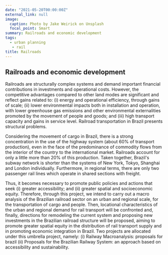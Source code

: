 ```yaml
---
date: "2021-05-20T00:00:00Z"
external_link: null
image:
  caption: Photo by Jake Weirick on Unsplash
  focal_point: Smart
summary: Railroads and economic development
tags:
  - urban planning
   - rail
title: Railroads
---
```


## Railroads and economic development

Railroads are structurally complex systems and demand important financial contributions in investments and operational costs. However, the competitive advantages compared to other land modes are significant and reflect gains related to: (i) energy and operational efficiency, through gains of scale; (ii) lower environmental impacts both in installation and operation, with lower greenhouse gas emissions and other environmental externalities promoted by the movement of people and goods; and (iii) high transport capacity and gains in service level. Railroad transportation in Brazil presents structural problems. 

Considering the movement of cargo in Brazil, there is a strong concentration in the use of the highway system (about 60% of transport production), even in the face of the predominance of commodity flows from the interior of the country to the international market. Railroads account for only a little more than 20% of this production. Taken together, Brazil's subway network is shorter than the systems of New York, Tokyo, Shanghai and London individually. Furthermore, in regional terms, there are only two passenger rail lines which operate in shared sections with freight. 

Thus, it becomes necessary to promote public policies and actions that seek (i) greater accessibility; and (ii) greater spatial and socioeconomic equity. Therefore, through this project, we intend to carry out a macro analysis of the Brazilian railroad sector on an urban and regional scale, for the transportation of cargo and people. Then, locational characteristics of the urban and regional demand for rail transport will be confronted and, finally, directions for remodeling the current system and proposing new investments in the Brazilian railroad structure will be proposed, aiming to promote greater spatial equity in the distribution of rail transport supply and in promoting economic integration in Brazil. Two projects are allocated under this umbrella project, namely: (i) Railway Macroanalysis: proposals for brazil (ii) Proposals for the Brazilian Railway System: an approach based on accessibility and sustainability.
